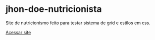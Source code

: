 # jhon-doe-nutricionista
Site de nutricionismo feito para testar sistema de grid e estilos em css.

<a href="https://joao-xarrua.github.io/jhon-doe-nutricionista/"> Acessar site </a>
